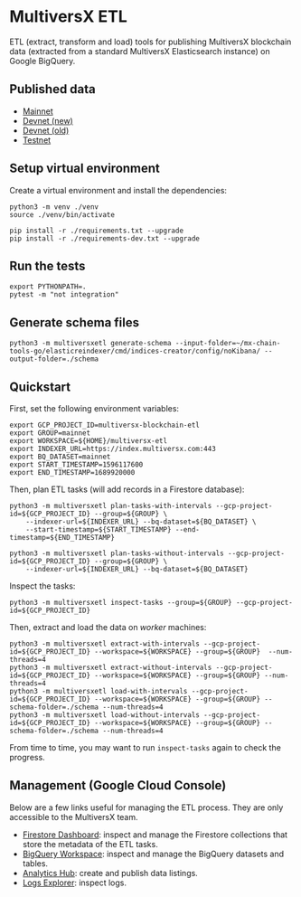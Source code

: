 # MultiversX ETL

ETL (extract, transform and load) tools for publishing MultiversX blockchain data (extracted from a standard MultiversX Elasticsearch instance) on Google BigQuery.

## Published data

 - [Mainnet](https://console.cloud.google.com/bigquery?page=dataset&d=mainnet&p=multiversx-blockchain-etl)
 - [Devnet (new)](https://console.cloud.google.com/bigquery?page=dataset&d=devnet&p=multiversx-blockchain-etl)
 - [Devnet (old)](https://console.cloud.google.com/bigquery?page=dataset&d=devnet_1648551600&p=multiversx-blockchain-etl)
 - [Testnet](https://console.cloud.google.com/bigquery?page=dataset&d=testnet&p=multiversx-blockchain-etl)

## Setup virtual environment

Create a virtual environment and install the dependencies:

```
python3 -m venv ./venv
source ./venv/bin/activate

pip install -r ./requirements.txt --upgrade
pip install -r ./requirements-dev.txt --upgrade
```

## Run the tests

```
export PYTHONPATH=.
pytest -m "not integration"
```

## Generate schema files

```
python3 -m multiversxetl generate-schema --input-folder=~/mx-chain-tools-go/elasticreindexer/cmd/indices-creator/config/noKibana/ --output-folder=./schema
```

## Quickstart

First, set the following environment variables:

```
export GCP_PROJECT_ID=multiversx-blockchain-etl
export GROUP=mainnet
export WORKSPACE=${HOME}/multiversx-etl
export INDEXER_URL=https://index.multiversx.com:443
export BQ_DATASET=mainnet
export START_TIMESTAMP=1596117600
export END_TIMESTAMP=1689920000
```

Then, plan ETL tasks (will add records in a Firestore database):

```
python3 -m multiversxetl plan-tasks-with-intervals --gcp-project-id=${GCP_PROJECT_ID} --group=${GROUP} \
    --indexer-url=${INDEXER_URL} --bq-dataset=${BQ_DATASET} \
    --start-timestamp=${START_TIMESTAMP} --end-timestamp=${END_TIMESTAMP}

python3 -m multiversxetl plan-tasks-without-intervals --gcp-project-id=${GCP_PROJECT_ID} --group=${GROUP} \
    --indexer-url=${INDEXER_URL} --bq-dataset=${BQ_DATASET}
```

Inspect the tasks:

```
python3 -m multiversxetl inspect-tasks --group=${GROUP} --gcp-project-id=${GCP_PROJECT_ID}
```

Then, extract and load the data on _worker_ machines:

```
python3 -m multiversxetl extract-with-intervals --gcp-project-id=${GCP_PROJECT_ID} --workspace=${WORKSPACE} --group=${GROUP}  --num-threads=4
python3 -m multiversxetl extract-without-intervals --gcp-project-id=${GCP_PROJECT_ID} --workspace=${WORKSPACE} --group=${GROUP} --num-threads=4
python3 -m multiversxetl load-with-intervals --gcp-project-id=${GCP_PROJECT_ID} --workspace=${WORKSPACE} --group=${GROUP} --schema-folder=./schema --num-threads=4
python3 -m multiversxetl load-without-intervals --gcp-project-id=${GCP_PROJECT_ID} --workspace=${WORKSPACE} --group=${GROUP} --schema-folder=./schema --num-threads=4
```

From time to time, you may want to run `inspect-tasks` again to check the progress.

## Management (Google Cloud Console)

Below are a few links useful for managing the ETL process. They are only accessible to the MultiversX team.

 - [Firestore Dashboard](https://console.cloud.google.com/firestore/databases/-default-/data/panel?project=multiversx-blockchain-etl): inspect and manage the Firestore collections that store the metadata of the ETL tasks.
 - [BigQuery Workspace](https://console.cloud.google.com/bigquery?project=multiversx-blockchain-etl): inspect and manage the BigQuery datasets and tables.
 - [Analytics Hub](https://console.cloud.google.com/bigquery/analytics-hub/exchanges?project=multiversx-blockchain-etl): create and publish data listings.
 - [Logs Explorer](https://console.cloud.google.com/logs/query?project=multiversx-blockchain-etl): inspect logs.

